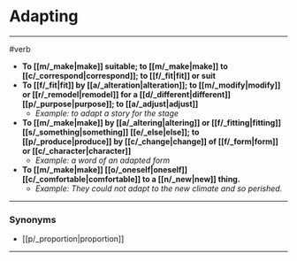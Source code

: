 # Adapting
---
#verb
- **To [[m/_make|make]] suitable; to [[m/_make|make]] to [[c/_correspond|correspond]]; to [[f/_fit|fit]] or suit**
- **To [[f/_fit|fit]] by [[a/_alteration|alteration]]; to [[m/_modify|modify]] or [[r/_remodel|remodel]] for a [[d/_different|different]] [[p/_purpose|purpose]]; to [[a/_adjust|adjust]]**
	- _Example: to adapt a story for the stage_
- **To [[m/_make|make]] by [[a/_altering|altering]] or [[f/_fitting|fitting]] [[s/_something|something]] [[e/_else|else]]; to [[p/_produce|produce]] by [[c/_change|change]] of [[f/_form|form]] or [[c/_character|character]]**
	- _Example: a word of an adapted form_
- **To [[m/_make|make]] [[o/_oneself|oneself]] [[c/_comfortable|comfortable]] to a [[n/_new|new]] thing.**
	- _Example: They could not adapt to the new climate and so perished._
---
### Synonyms
- [[p/_proportion|proportion]]
---
